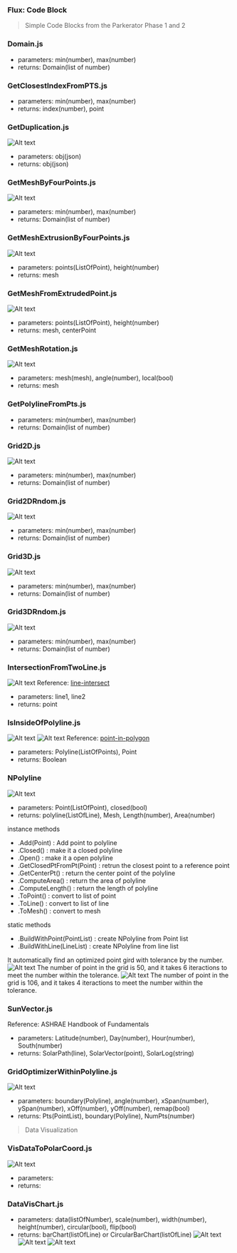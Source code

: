 ### Flux: Code Block
> Simple Code Blocks from the Parkerator Phase 1 and 2

### Domain.js
- parameters: min(number), max(number)
- returns: Domain(list of number)

### GetClosestIndexFromPTS.js
- parameters: min(number), max(number)
- returns: index(number), point

### GetDuplication.js
![Alt text](/img/GetDuplication.png?raw=true "GetMeshByFourPoints")
- parameters: obj(json)
- returns: obj(json)

### GetMeshByFourPoints.js	
![Alt text](/img/GetMeshByFourPoints.png?raw=true "GetMeshByFourPoints")
- parameters: min(number), max(number)
- returns: Domain(list of number)

### GetMeshExtrusionByFourPoints.js	
![Alt text](/img/GetMeshExtrusionByFourPoints.png?raw=true "GetMeshExtrusionByFourPoints")
- parameters: points(ListOfPoint), height(number)
- returns: mesh

### GetMeshFromExtrudedPoint.js	
![Alt text](/img/GetMeshExtrusionToPoint.png?raw=true "GetMeshExtrusionToPoint")
- parameters: points(ListOfPoint), height(number)
- returns: mesh, centerPoint

### GetMeshRotation.js	
![Alt text](/img/GetMeshRotation.png?raw=true "GetMeshExtrusionToPoint")
- parameters: mesh(mesh), angle(number), local(bool)
- returns: mesh


### GetPolylineFromPts.js
- parameters: min(number), max(number)
- returns: Domain(list of number)

### Grid2D.js
![Alt text](/img/Grid2D.png?raw=true "Grid2D")
- parameters: min(number), max(number)
- returns: Domain(list of number)

### Grid2DRndom.js
![Alt text](/img/Grid2DRndom.png?raw=true "Grid2DRndom")
- parameters: min(number), max(number)
- returns: Domain(list of number)

### Grid3D.js
![Alt text](/img/Grid3D.png?raw=true "Grid3D")
- parameters: min(number), max(number)
- returns: Domain(list of number)

### Grid3DRndom.js
![Alt text](/img/Grid3DRndom.png?raw=true "Grid3DRndom")
- parameters: min(number), max(number)
- returns: Domain(list of number)

### IntersectionFromTwoLine.js
![Alt text](/img/IntersectionFromTwoLine.png?raw=true "IntersectionFromTwoLine")
Reference: [line-intersect](https://github.com/psalaets/line-intersect)
- parameters: line1, line2
- returns: point

### IsInsideOfPolyline.js
![Alt text](/img/IsInsideOfPolyline_01.png?raw=true "false")
![Alt text](/img/IsInsideOfPolyline_02.png?raw=true "true")
Reference: [point-in-polygon](https://github.com/substack/point-in-polygon)
- parameters: Polyline(ListOfPoints), Point
- returns: Boolean

### NPolyline
![Alt text](/img/Polyline.png?raw=true "NPolyline")
- parameters: Point(ListOfPoint), closed(bool)
- returns: polyline(ListOfLine), Mesh, Length(number), Area(number)

instance methods
* .Add(Point) : Add point to polyline
* .Closed() : make it a closed polyline
* .Open() : make it a open polyline
* .GetClosedPtFromPt(Point) : retrun the closest point to a reference point
* .GetCenterPt() : return the center point of the polyline
* .ComputeArea() : return the area of polyline
* .ComputeLength() : return the length of polyline
* .ToPoint() : convert to list of point
* .ToLine() : convert to list of line
* .ToMesh() : convert to mesh

static methods
* .BuildWithPoint(PointList) : create NPolyline from Point list
* .BuildWithLine(LineList) : create NPolyline from line list

It automatically find an optimized point gird with tolerance by the number.
![Alt text](/img/Polyline_GridOptimizer_01.png?raw=true "NPolyline")
The number of point in the grid is 50, and it takes 6 iteractions to meet the number within the tolerance.
![Alt text](/img/Polyline_GridOptimizer_02.png?raw=true "NPolyline")
The number of point in the grid is 106, and it takes 4 iteractions to meet the number within the tolerance.

### SunVector.js
Reference: ASHRAE Handbook of Fundamentals
- parameters: Latitude(number), Day(number), Hour(number), South(number)
- returns: SolarPath(line), SolarVector(point), SolarLog(string)

### GridOptimizerWithinPolyline.js
![Alt text](/img/GridOptimizerWithinPolyline.png?raw=true "Grid Optimizer Within Polyline")
- parameters: boundary(Polyline), angle(number), xSpan(number), ySpan(number), xOff(number), yOff(number), remap(bool)
- returns: Pts(PointList), boundary(Polyline), NumPts(number)


>Data Visualization

### VisDataToPolarCoord.js
![Alt text](/img/VisDataToPolarCoord.png?raw=true "false")
- parameters:
- returns:

### DataVisChart.js
- parameters: data(listOfNumber), scale(number), width(number), height(number), circular(bool), flip(bool)
- returns: barChart(listOfLine) or CircularBarChart(listOfLine)
![Alt text](/img/VisDataBarChart.png?raw=true "bar chart")
![Alt text](/img/VisDataCircularBarChart.png?raw=true "circular bar chart")
![Alt text](/img/VisDataExample.png?raw=true "data vis example")

